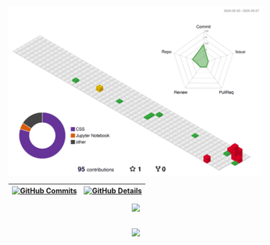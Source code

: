 


  ![Status](./profile-3d-contrib/profile-gitblock.svg)
  

  
 | [![GitHub Commits](http://github-profile-summary-cards.vercel.app/api/cards/productive-time?username=erickgods&theme=nord_bright&utcOffset=-3)](https://github.com/vn7n24fzkq/github-profile-summary-cards) | [![GitHub Details](http://github-profile-summary-cards.vercel.app/api/cards/profile-details?username=erickgods&theme=nord_bright)](https://github.com/vn7n24fzkq/github-profile-summary-cards) |  
 | ----------- | ----------- |


 
  <div align="center" >
<a href="https://skillicons.dev"   >
  <img src="https://skillicons.dev/icons?i=git,vscode,javascript,typescript,css,html,react,next,tailwind,sass,nodejs,figma,github,discord,obsidian,notion,python,linkedin,instagram" />
</a>
  <br />

  </div>

 
##
   <div align="center" >
     <img src="https://github-profile-trophy.vercel.app/?username=erickgods&row=1&column=6&theme=flat&margin-w=15&margin-h=15"/>
  </div>
  
 






 
  
  

  



